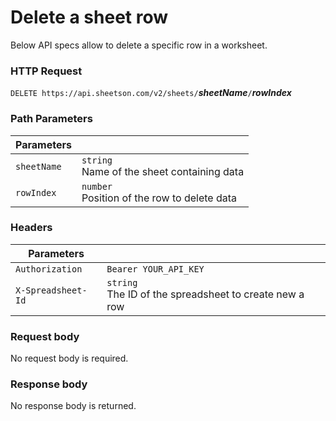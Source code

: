 # Delete a sheet row 
Below API specs allow to delete a specific row in a worksheet.

### HTTP Request
`DELETE https://api.sheetson.com/v2/sheets/`_**sheetName**_`/`_**rowIndex**_

### Path Parameters
|**Parameters**| &nbsp;
|----------|------------
|`sheetName` | `string`  <br /> Name of the sheet containing data
|`rowIndex` | `number` <br />Position of the row to delete data

### Headers
|**Parameters**| &nbsp;
|-------|---------
|`Authorization`| `Bearer YOUR_API_KEY`
|`X-Spreadsheet-Id`| `string` <br/> The ID of the spreadsheet to create new a row

### Request body
No request body is required.

### Response body
No response body is returned.